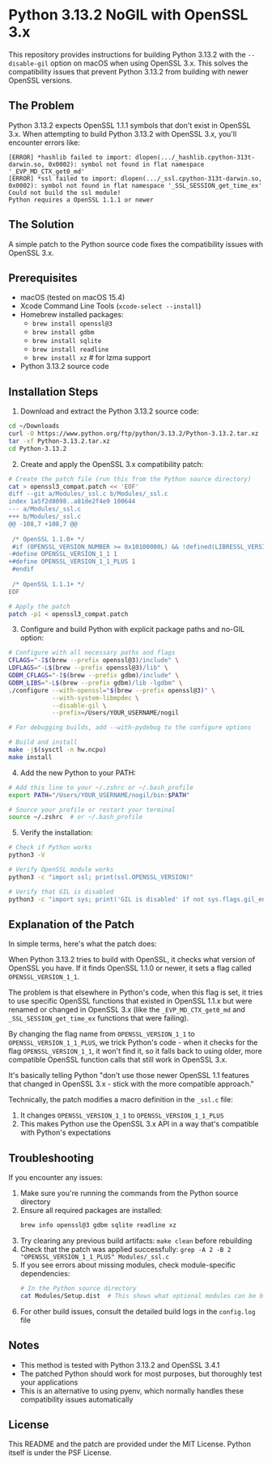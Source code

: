 # Python 3.13.2 NoGIL with OpenSSL 3.x

This repository provides instructions for building Python 3.13.2 with the `--disable-gil` option on macOS when using OpenSSL 3.x. This solves the compatibility issues that prevent Python 3.13.2 from building with newer OpenSSL versions.

## The Problem

Python 3.13.2 expects OpenSSL 1.1.1 symbols that don't exist in OpenSSL 3.x. When attempting to build Python 3.13.2 with OpenSSL 3.x, you'll encounter errors like:

```
[ERROR] *hashlib failed to import: dlopen(.../_hashlib.cpython-313t-darwin.so, 0x0002): symbol not found in flat namespace '_EVP_MD_CTX_get0_md'
[ERROR] *ssl failed to import: dlopen(.../_ssl.cpython-313t-darwin.so, 0x0002): symbol not found in flat namespace '_SSL_SESSION_get_time_ex'
Could not build the ssl module!
Python requires a OpenSSL 1.1.1 or newer
```

## The Solution

A simple patch to the Python source code fixes the compatibility issues with OpenSSL 3.x.

## Prerequisites

- macOS (tested on macOS 15.4)
- Xcode Command Line Tools (`xcode-select --install`)
- Homebrew installed packages:
  - `brew install openssl@3`
  - `brew install gdbm`
  - `brew install sqlite`
  - `brew install readline`
  - `brew install xz`  # for lzma support
- Python 3.13.2 source code

## Installation Steps

1. Download and extract the Python 3.13.2 source code:

```bash
cd ~/Downloads
curl -O https://www.python.org/ftp/python/3.13.2/Python-3.13.2.tar.xz
tar -xf Python-3.13.2.tar.xz
cd Python-3.13.2
```

2. Create and apply the OpenSSL 3.x compatibility patch:

```bash
# Create the patch file (run this from the Python source directory)
cat > openssl3_compat.patch << 'EOF'
diff --git a/Modules/_ssl.c b/Modules/_ssl.c
index 1a5f2d8098..a81de2f4e9 100644
--- a/Modules/_ssl.c
+++ b/Modules/_ssl.c
@@ -108,7 +108,7 @@
 
 /* OpenSSL 1.1.0+ */
 #if (OPENSSL_VERSION_NUMBER >= 0x10100000L) && !defined(LIBRESSL_VERSION_NUMBER)
-#define OPENSSL_VERSION_1_1 1
+#define OPENSSL_VERSION_1_1_PLUS 1
 #endif
 
 /* OpenSSL 1.1.1+ */
EOF

# Apply the patch
patch -p1 < openssl3_compat.patch
```

3. Configure and build Python with explicit package paths and no-GIL option:

```bash
# Configure with all necessary paths and flags
CFLAGS="-I$(brew --prefix openssl@3)/include" \
LDFLAGS="-L$(brew --prefix openssl@3)/lib" \
GDBM_CFLAGS="-I$(brew --prefix gdbm)/include" \
GDBM_LIBS="-L$(brew --prefix gdbm)/lib -lgdbm" \
./configure --with-openssl="$(brew --prefix openssl@3)" \
            --with-system-libmpdec \
            --disable-gil \
            --prefix=/Users/YOUR_USERNAME/nogil

# For debugging builds, add --with-pydebug to the configure options

# Build and install
make -j$(sysctl -n hw.ncpu)
make install
```

4. Add the new Python to your PATH:

```bash
# Add this line to your ~/.zshrc or ~/.bash_profile
export PATH="/Users/YOUR_USERNAME/nogil/bin:$PATH"

# Source your profile or restart your terminal
source ~/.zshrc  # or ~/.bash_profile
```

5. Verify the installation:

```bash
# Check if Python works
python3 -V

# Verify OpenSSL module works
python3 -c "import ssl; print(ssl.OPENSSL_VERSION)"

# Verify that GIL is disabled
python3 -c "import sys; print('GIL is disabled' if not sys.flags.gil_enabled else 'GIL is enabled')"
```

## Explanation of the Patch

In simple terms, here's what the patch does:

When Python 3.13.2 tries to build with OpenSSL, it checks what version of OpenSSL you have. If it finds OpenSSL 1.1.0 or newer, it sets a flag called `OPENSSL_VERSION_1_1`. 

The problem is that elsewhere in Python's code, when this flag is set, it tries to use specific OpenSSL functions that existed in OpenSSL 1.1.x but were renamed or changed in OpenSSL 3.x (like the `_EVP_MD_CTX_get0_md` and `_SSL_SESSION_get_time_ex` functions that were failing).

By changing the flag name from `OPENSSL_VERSION_1_1` to `OPENSSL_VERSION_1_1_PLUS`, we trick Python's code - when it checks for the flag `OPENSSL_VERSION_1_1`, it won't find it, so it falls back to using older, more compatible OpenSSL function calls that still work in OpenSSL 3.x.

It's basically telling Python "don't use those newer OpenSSL 1.1 features that changed in OpenSSL 3.x - stick with the more compatible approach."

Technically, the patch modifies a macro definition in the `_ssl.c` file:

1. It changes `OPENSSL_VERSION_1_1` to `OPENSSL_VERSION_1_1_PLUS`
2. This makes Python use the OpenSSL 3.x API in a way that's compatible with Python's expectations

## Troubleshooting

If you encounter any issues:

1. Make sure you're running the commands from the Python source directory
2. Ensure all required packages are installed:
   ```bash
   brew info openssl@3 gdbm sqlite readline xz
   ```
3. Try clearing any previous build artifacts: `make clean` before rebuilding
4. Check that the patch was applied successfully: `grep -A 2 -B 2 "OPENSSL_VERSION_1_1_PLUS" Modules/_ssl.c`
5. If you see errors about missing modules, check module-specific dependencies:
   ```bash
   # In the Python source directory
   cat Modules/Setup.dist  # This shows what optional modules can be built
   ```
6. For other build issues, consult the detailed build logs in the `config.log` file

## Notes

- This method is tested with Python 3.13.2 and OpenSSL 3.4.1
- The patched Python should work for most purposes, but thoroughly test your applications
- This is an alternative to using pyenv, which normally handles these compatibility issues automatically

## License

This README and the patch are provided under the MIT License. Python itself is under the PSF License.
